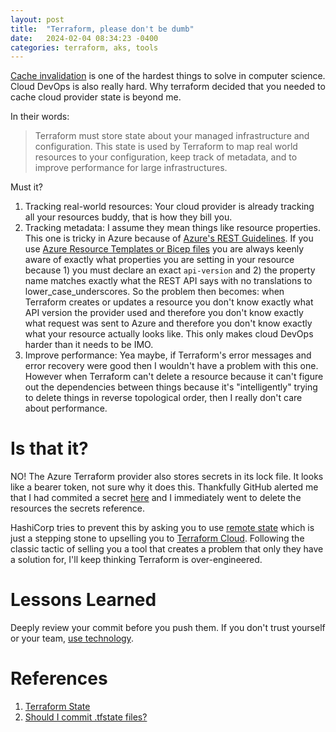 ```yaml
---
layout: post
title:  "Terraform, please don't be dumb"
date:   2024-02-04 08:34:23 -0400
categories: terraform, aks, tools
---
```

[Cache invalidation](https://martinfowler.com/bliki/TwoHardThings.html) is one of the hardest things to solve in computer science.
Cloud DevOps is also really hard.
Why terraform decided that you needed to cache cloud provider state is beyond me.

In their words:
> Terraform must store state about your managed infrastructure and configuration. This state is used by Terraform to map real world resources to your configuration, keep track of metadata, and to improve performance for large infrastructures.

Must it?
1. Tracking real-world resources: Your cloud provider is already tracking all your resources buddy, that is how they bill you.
1. Tracking metadata: I assume they mean things like resource properties. This one is tricky in Azure because of [Azure's REST Guidelines](https://github.com/microsoft/api-guidelines/blob/vNext/azure/Guidelines.md#api-versioning). If you use [Azure Resource Templates or Bicep files](https://learn.microsoft.com/en-us/azure/azure-resource-manager/) you are always keenly aware of exactly what properties you are setting in your resource because 1) you must declare an exact `api-version` and 2) the property name matches exactly what the REST API says with no translations to lower_case_underscores. So the problem then becomes: when Terraform creates or updates a resource you don't know exactly what API version the provider used and therefore you don't know exactly what request was sent to Azure and therefore you don't know exactly what your resource actually looks like. This only makes cloud DevOps harder than it needs to be IMO. 
1. Improve performance: Yea maybe, if Terraform's error messages and error recovery were good then I wouldn't have a problem with this one. However when Terraform can't delete a resource because it can't figure out the dependencies between things because it's "intelligently" trying to delete things in reverse topological order, then I really don't care about performance.

# Is that it?
NO! The Azure Terraform provider also stores secrets in its lock file.
It looks like a bearer token, not sure why it does this.
Thankfully GitHub alerted me that I had commited a secret [here](https://github.com/ghidalgo3/ghidalgo3.github.io/commit/d4405e4b50df522dc30ddb534ccba352eee51f5a#diff-af426e3f6e243f3640b78016eeb13738ba1d41e53dc1f46e08bc240308cbccb4) and I immediately went to delete the resources the secrets reference. 

HashiCorp tries to prevent this by asking you to use [remote state](https://developer.hashicorp.com/terraform/language/state/remote) which is just a stepping stone to upselling you to [Terraform Cloud](https://www.hashicorp.com/products/terraform).
Following the classic tactic of selling you a tool that creates a problem that only they have a solution for, I'll keep thinking Terraform is over-engineered.

# Lessons Learned
Deeply review your commit before you push them.
If you don't trust yourself or your team, [use technology](https://microsoft.github.io/code-with-engineering-playbook/continuous-integration/dev-sec-ops/secret-management/recipes/detect-secrets/).

# References
1. [Terraform State](https://developer.hashicorp.com/terraform/language/state)
1. [Should I commit .tfstate files?](https://stackoverflow.com/questions/38486335/should-i-commit-tfstate-files-to-git)

